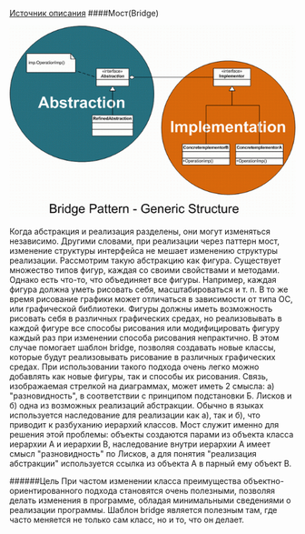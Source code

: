 [Источник описания][source]
####Мост(Bridge)

![picture alt](https://github.com/Coolagin/patterns_doc/raw/master/images/Bridge_Pattern.gif)

Когда абстракция и реализация разделены, они могут изменяться независимо. Другими словами, при реализации через паттерн мост, изменение структуры интерфейса не мешает изменению структуры реализации. Рассмотрим такую абстракцию как фигура. Существует множество типов фигур, каждая со своими свойствами и методами. Однако есть что-то, что объединяет все фигуры. Например, каждая фигура должна уметь рисовать себя, масштабироваться и т. п. В то же время рисование графики может отличаться в зависимости от типа ОС, или графической библиотеки. Фигуры должны иметь возможность рисовать себя в различных графических средах, но реализовывать в каждой фигуре все способы рисования или модифицировать фигуру каждый раз при изменении способа рисования непрактично. В этом случае помогает шаблон bridge, позволяя создавать новые классы, которые будут реализовывать рисование в различных графических средах. При использовании такого подхода очень легко можно добавлять как новые фигуры, так и способы их рисования.
Связь, изображаемая стрелкой на диаграммах, может иметь 2 смысла: а) "разновидность", в соответствии с принципом подстановки Б. Лисков и б) одна из возможных реализаций абстракции. Обычно в языках используется наследование для реализации как а), так и б), что приводит к разбуханию иерархий классов.
Мост служит именно для решения этой проблемы: объекты создаются парами из объекта класса иерархии А и иерархии B, наследование внутри иерархии А имеет смысл "разновидность" по Лисков, а для понятия "реализация абстракции" используется ссылка из объекта A в парный ему объект B.

######Цель
При частом изменении класса преимущества объектно-ориентированного подхода становятся очень полезными, позволяя делать изменения в программе, обладая минимальными сведениями о реализации программы. Шаблон bridge является полезным там, где часто меняется не только сам класс, но и то, что он делает.



[source]:http://ru.wikipedia.org/wiki/%D0%9C%D0%BE%D1%81%D1%82_(%D1%88%D0%B0%D0%B1%D0%BB%D0%BE%D0%BD_%D0%BF%D1%80%D0%BE%D0%B5%D0%BA%D1%82%D0%B8%D1%80%D0%BE%D0%B2%D0%B0%D0%BD%D0%B8%D1%8F)